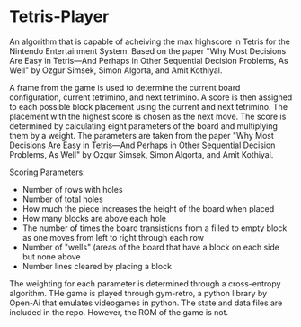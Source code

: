 # Tetris-Player
An algorithm that is capable of acheiving the max highscore in Tetris for the Nintendo Entertainment System. Based on the paper "Why Most Decisions Are Easy in Tetris—And Perhaps in Other Sequential Decision Problems, As Well" by Ozgur Simsek, Simon Algorta, and Amit Kothiyal.

A frame from the game is used to determine the current board configuration, current tetrimino, and next tetrimino. A score is then assigned to each possible block placement using the current and next tetrimino. The placement with the highest score is chosen as the next move. The score is determined by calculating eight parameters of the board and multiplying them by a weight. The parameters are taken from the paper "Why Most Decisions Are Easy in Tetris—And Perhaps in Other Sequential Decision Problems, As Well" by Ozgur Simsek, Simon Algorta, and Amit Kothiyal. 

Scoring Parameters:
- Number of rows with holes
- Number of total holes
- How much the piece increases the height of the board when placed
- How many blocks are above each hole
- The number of times the board transistions from a filled to empty block as one moves from left to right through each row
- Number of "wells" (areas of the board that have a block on each side but none above
- Number lines cleared by placing a block

The weighting for each parameter is determined through a cross-entropy algorithm. THe game is played through gym-retro, a python library by Open-Ai that emulates videogames in python. The state and data files are included in the repo. However, the ROM of the game is not.
